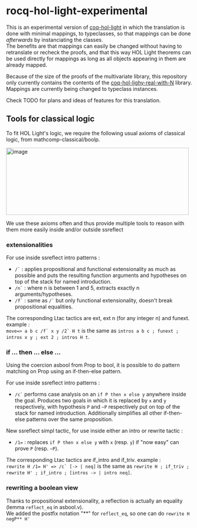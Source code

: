 # rocq-hol-light-experimental

This is an experimental version of [coq-hol-light](https://github.com/Deducteam/coq-hol-light) in which the translation is done with minimal mappings, to typeclasses, so that mappings can be done *afterwards* by instanciating the classes.  
The benefits are that mappings can easily be changed without having to retranslate or recheck the proofs, and that this way HOL Light theorems can be used directly for mappings as long as all objects appearing in them are already mapped.

Because of the size of the proofs of the multivariate library, this repository only currently contains the contents of the [coq-hol-lighy-real-with-N](https://github.com/Deducteam/coq-hol-light-real-with-N) library. Mappings are currently being changed to typeclass instances.

Check TODO for plans and ideas of features for this translation.

## Tools for classical logic
To fit HOL Light's logic, we require the following usual axioms of classical logic, from mathcomp-classical/boolp.

<img width="495" height="182" alt="image" src="https://github.com/user-attachments/assets/34ea7276-fde1-4ea7-821a-338094000f7d" />


We use these axioms often and thus provide multiple tools to reason with them more easily inside and/or outside ssreflect

### extensionalities  
For use inside ssreflect intro patterns :
- `` /` ``  : applies propositional and functional extensionality as much as possible and puts the resulting function arguments and hypotheses on top of the stack for named introduction.
- `` /n` ``   : where n is between 1 and 5, extracts exactly n arguments/hypotheses.
- `` /f` `` : same as `` /` `` but only functional extensionality, doesn't break propositional equalities.

The corresponding Ltac tactics are ext, ext n (for any integer n) and funext. example :  
``move=> a b c /f` x y /2` H t`` is the same as ``intros a b c ; funext ; intros x y ; ext 2 ; intros H t``.

### if ... then ... else ...
Using the coercion asbool from Prop to bool, it is possible to do pattern matching on Prop using an if-then-else pattern.

For use inside ssreflect intro patterns :
- `` /c` `` performs case analysis on an `if P then x else y` anywhere inside the goal. Produces two goals in which it is replaced by `x` and `y` respectively, with hypothesis `P` and `~P` respectively put on top of the stack for named introduction. Additionally simplifies all other if-then-else patterns over the same proposition.

New ssreflect simpl tactic, for use inside either an intro or rewrite tactic :
- `` /1= `` : replaces `if P then x else y` with `x` (resp. `y`) if "now easy" can prove `P` (resp. `~P`).

The corresponding Ltac tactics are if_intro and if_triv. example :  
``rewrite H /1= H' => /c` [-> | neq]`` is the same as ``rewrite H ; if_triv ; rewrite H' ; if_intro ; [intros -> | intro neq]``.

### rewriting a boolean view
Thanks to propositional extensionality, a reflection is actually an equality (lemma `reflect_eq` in asbool.v).  
We added the postfix notation "**" for `reflect_eq`, so one can do `rewrite H negP** H'`
